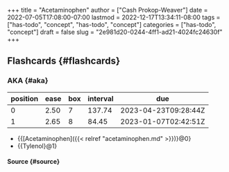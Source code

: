 +++
title = "Acetaminophen"
author = ["Cash Prokop-Weaver"]
date = 2022-07-05T17:08:00-07:00
lastmod = 2022-12-17T13:34:11-08:00
tags = ["has-todo", "concept", "has-todo", "concept"]
categories = ["has-todo", "concept"]
draft = false
slug = "2e981d20-0244-4ff1-ad21-4024fc24630f"
+++

## Flashcards {#flashcards}


### AKA {#aka}

| position | ease | box | interval | due                  |
|----------|------|-----|----------|----------------------|
| 0        | 2.50 | 7   | 137.74   | 2023-04-23T09:28:44Z |
| 1        | 2.65 | 8   | 84.45    | 2023-01-07T02:42:51Z |

-   {{[Acetaminophen]({{< relref "acetaminophen.md" >}})}@0}
-   {{Tylenol}@1}


#### Source {#source}
